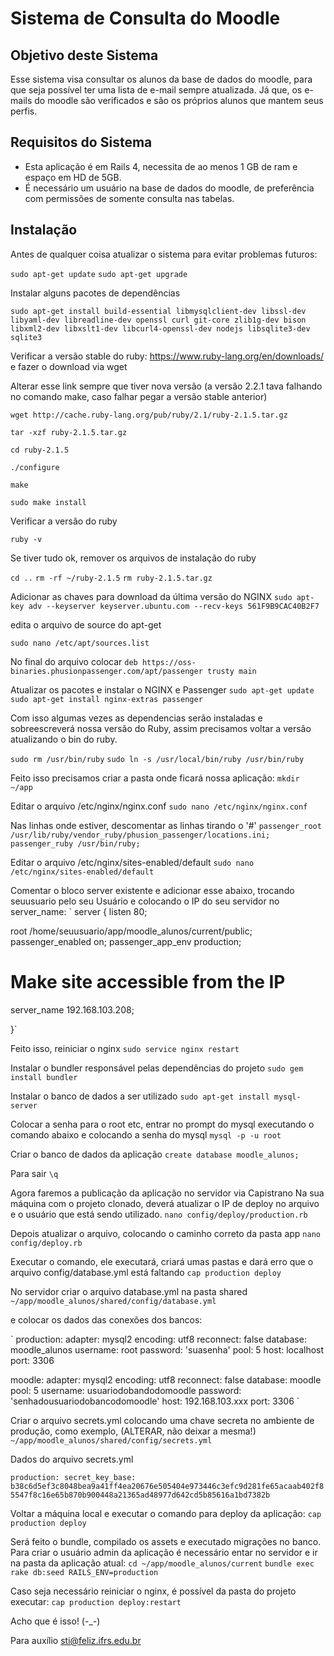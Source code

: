 # Sistema de Consulta do Moodle

## Objetivo deste Sistema
Esse sistema visa consultar os alunos da base de dados do moodle, para que seja possível ter uma lista de e-mail sempre atualizada.
Já que, os e-mails do moodle são verificados e são os próprios alunos que mantem seus perfis.

## Requisitos do Sistema
* Esta aplicação é em Rails 4, necessita de ao menos 1 GB de ram e espaço em HD de 5GB.
* É necessário um usuário na base de dados do moodle, de preferência com permissões de somente consulta nas tabelas.


## Instalação

Antes de qualquer coisa atualizar o sistema para evitar problemas futuros:

`sudo apt-get update`
`sudo apt-get upgrade`

Instalar alguns pacotes de dependências

`sudo apt-get install build-essential libmysqlclient-dev libssl-dev libyaml-dev libreadline-dev openssl curl git-core zlib1g-dev bison libxml2-dev libxslt1-dev libcurl4-openssl-dev nodejs libsqlite3-dev sqlite3`

Verificar a versão stable do ruby: https://www.ruby-lang.org/en/downloads/ e fazer o download via wget

Alterar esse link sempre que tiver nova versão (a versão 2.2.1 tava falhando no comando make, caso falhar pegar a versão stable anterior)

`wget http://cache.ruby-lang.org/pub/ruby/2.1/ruby-2.1.5.tar.gz`

`tar -xzf ruby-2.1.5.tar.gz`

`cd ruby-2.1.5`

`./configure`

`make`

`sudo make install`

Verificar a versão do ruby

`ruby -v`

Se tiver tudo ok, remover os arquivos de instalação do ruby

`cd ..`
`rm -rf ~/ruby-2.1.5`
`rm ruby-2.1.5.tar.gz`


Adicionar as chaves para download da última versão do NGINX
`sudo apt-key adv --keyserver keyserver.ubuntu.com --recv-keys 561F9B9CAC40B2F7`

edita o arquivo de source do apt-get

`sudo nano /etc/apt/sources.list`

No final do arquivo colocar
`deb https://oss-binaries.phusionpassenger.com/apt/passenger trusty main`

Atualizar os pacotes e instalar o NGINX e Passenger
`sudo apt-get update`
`sudo apt-get install nginx-extras passenger`

Com isso algumas vezes as dependencias serão instaladas e sobreescreverá nossa versão do Ruby, assim precisamos voltar a versão atualizando o bin do ruby.

`sudo rm /usr/bin/ruby`
`sudo ln -s /usr/local/bin/ruby /usr/bin/ruby`


Feito isso precisamos criar a pasta onde ficará nossa aplicação:
`mkdir ~/app`


Editar o arquivo /etc/nginx/nginx.conf
`sudo nano /etc/nginx/nginx.conf`

Nas linhas onde estiver, descomentar as linhas tirando o '#'
`
passenger_root /usr/lib/ruby/vendor_ruby/phusion_passenger/locations.ini;
passenger_ruby /usr/bin/ruby;
`

Editar o arquivo /etc/nginx/sites-enabled/default
`sudo nano /etc/nginx/sites-enabled/default`

Comentar o bloco server existente e adicionar esse abaixo, trocando seuusuario pelo seu Usuário e colocando o IP do seu servidor no server_name:
`
server {
  listen 80;

  root /home/seuusuario/app/moodle_alunos/current/public;
  passenger_enabled on;
  passenger_app_env production;

  # Make site accessible from the IP
  server_name 192.168.103.208;

}`

Feito isso, reiniciar o nginx
`sudo service nginx restart`

Instalar o bundler responsável pelas dependências do projeto
`sudo gem install bundler`

Instalar o banco de dados a ser utilizado
`sudo apt-get install mysql-server`

Colocar a senha para o root etc, entrar no prompt do mysql executando o comando abaixo e colocando a senha do mysql
`mysql -p -u root`

Criar o banco de dados da aplicação
`create database moodle_alunos;`

Para sair `\q`

Agora faremos a publicação da aplicação no servidor via Capistrano
Na sua máquina com o projeto clonado, deverá atualizar o IP de deploy no arquivo e o usuário que está sendo utilizado.
`nano config/deploy/production.rb`

Depois atualizar o arquivo, colocando o caminho correto da pasta app
`nano config/deploy.rb`


Executar o comando, ele executará, criará umas pastas e dará erro que o arquivo config/database.yml está faltando
`cap production deploy`

No servidor criar o arquivo database.yml na pasta shared
`~/app/moodle_alunos/shared/config/database.yml`

e colocar os dados das conexões dos bancos:

`
production:
  adapter: mysql2
  encoding: utf8
  reconnect: false
  database: moodle_alunos
  username: root
  password: 'suasenha'
  pool: 5
  host: localhost
  port: 3306

moodle:
  adapter: mysql2
  encoding: utf8
  reconnect: false
  database: moodle
  pool: 5
  username: usuariodobandodomoodle
  password: 'senhadousuariodobancodomoodle'
  host: 192.168.103.xxx
  port: 3306
`

Criar o arquivo secrets.yml colocando uma chave secreta no ambiente de produção, como exemplo, (ALTERAR, não deixar a mesma!)
`~/app/moodle_alunos/shared/config/secrets.yml`

Dados do arquivo secrets.yml

`production:
  secret_key_base: b38c6d5ef3c8048bea9a41ff4ea20676e505404e973446c3efc9d281fe65acaab402f85547f8c16e65b870b900448a21365ad48977d642cd5b85616a1bd7382b`

Voltar a máquina local e executar o comando para deploy da aplicação:
`cap production deploy`

Será feito o bundle, compilado os assets e executado migrações no banco.
Para criar o usuário admin da aplicação é necessário entar no servidor e ir na pasta da aplicação atual:
`cd ~/app/moodle_alunos/current`
`bundle exec rake db:seed RAILS_ENV=production`

Caso seja necessário reiniciar o nginx, é possível da pasta do projeto executar:
`cap production deploy:restart`

Acho que é isso! (-_-)

Para auxílio sti@feliz.ifrs.edu.br
